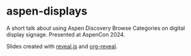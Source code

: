 # aspen-displays

A short talk about using Aspen Discovery Browse Categories on digital display signage. Presented at AspenCon 2024.  

Slides created with [reveal.js](https://github.com/hakimel/reveal.js) and [org-reveal](https://github.com/yjwen/org-reveal).
